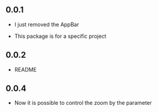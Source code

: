 ## 0.0.1

* I just removed the AppBar

* This package is for a specific project

## 0.0.2

* README

## 0.0.4

* Now it is possible to control the zoom by the parameter


